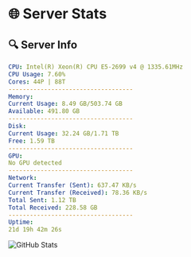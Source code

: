 # 🌐 Server Stats
## 🔍 Server Info
```yaml
CPU: Intel(R) Xeon(R) CPU E5-2699 v4 @ 1335.61MHz
CPU Usage: 7.60%
Cores: 44P | 88T
-----------------------------------
Memory:
Current Usage: 8.49 GB/503.74 GB
Available: 491.80 GB
-----------------------------------
Disk:
Current Usage: 32.24 GB/1.71 TB
Free: 1.59 TB
-----------------------------------
GPU:
No GPU detected
-----------------------------------
Network:
Current Transfer (Sent): 637.47 KB/s
Current Transfer (Received): 78.36 KB/s
Total Sent: 1.12 TB
Total Received: 228.58 GB
-----------------------------------
Uptime:
21d 19h 42m 26s
```
![GitHub Stats](https://img.shields.io/badge/Updated-2025-05-11_12:51:14-blue)